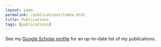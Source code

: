 ```yaml
---
layout: page
permalink: /publications/index.html
title: Publications
tags: [publications]
---
```


See my [Google Scholar profile](https://scholar.google.ca/citations?user=mZfgLA4AAAAJ&hl=en) for an up-to-date list of my publications.
